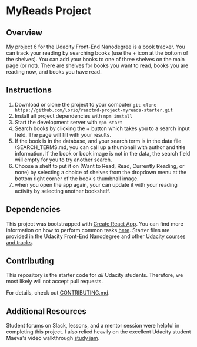 # MyReads Project

## Overview

My project 6 for the Udacity Front-End Nanodegree is a book tracker. You can track your reading by searching books (use the + icon at the bottom of the shelves). You can add your books to one of three shelves on the main page (or not). There are shelves for books you want to read, books you are reading now, and books you have read.

## Instructions

1. Download or clone the project to your computer 
`git clone https://github.com/lorio/reactnd-project-myreads-starter.git`
2. Install all project dependencies with `npm install`
3. Start the development server with `npm start`
4. Search books by clicking the + button which takes you to a search input field. The page will fill with your results.
5. If the book is in the database, and your search term is in the data file (SEARCH_TERMS.md, you can call up a thumbnail with author and title information. If the book or book image is not in the data, the search field will empty for you to try another search.
6. Choose a shelf to put it on (Want to Read, Read, Currently Reading, or none) by selecting a choice of shelves from the dropdown menu at the bottom right corner of the book's thumbnail image.
7. when you open the app again, your can update it with your reading activity by selecting another bookshelf. 

## Dependencies
This project was bootstrapped with [Create React App](https://github.com/facebookincubator/create-react-app). You can find more information on how to perform common tasks [here](https://github.com/facebookincubator/create-react-app/blob/master/packages/react-scripts/template/README.md).
Starter files are provided in the Udacity Front-End Nanodegree and other [Udacity courses and tracks](https://www.udacity.com/courses/all).

## Contributing

This repository is the starter code for _all_ Udacity students. Therefore, we most likely will not accept pull requests.

For details, check out [CONTRIBUTING.md](CONTRIBUTING.md).

## Additional Resources
Student forums on Slack, lessons, and a mentor session were helpful in completing this project. I also relied heavily on the excellent Udacity student Maeva's video walkthrough [study jam](https://www.youtube.com/watch?v=i6L2jLHV9j8&feature=youtu.be).

